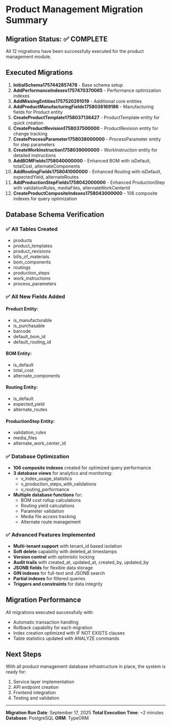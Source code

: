 # Product Management Migration Summary

## Migration Status: ✅ COMPLETE

All 12 migrations have been successfully executed for the product management module.

## Executed Migrations

1. **InitialSchema1757442857478** - Base schema setup
2. **AddPerformanceIndexes1757470370065** - Performance optimization indexes
3. **AddMissingEntities1757520291019** - Additional core entities
4. **AddProductManufacturingFields1758036169186** - Manufacturing fields for Product entity
5. **CreateProductTemplate1758037136427** - ProductTemplate entity for quick creation
6. **CreateProductRevision1758037500000** - ProductRevision entity for change tracking
7. **CreateProcessParameter1758038000000** - ProcessParameter entity for step parameters
8. **CreateWorkInstruction1758039000000** - WorkInstruction entity for detailed instructions
9. **AddBOMFields1758040000000** - Enhanced BOM with isDefault, totalCost, alternateComponents
10. **AddRoutingFields1758041000000** - Enhanced Routing with isDefault, expectedYield, alternateRoutes
11. **AddProductionStepFields1758042000000** - Enhanced ProductionStep with validationRules, mediaFiles, alternateWorkCenterId
12. **CreateProductCompositeIndexes1758043000000** - 106 composite indexes for query optimization

## Database Schema Verification

### ✅ All Tables Created
- products
- product_templates
- product_revisions
- bills_of_materials
- bom_components
- routings
- production_steps
- work_instructions
- process_parameters

### ✅ All New Fields Added

#### Product Entity:
- is_manufacturable
- is_purchasable
- barcode
- default_bom_id
- default_routing_id

#### BOM Entity:
- is_default
- total_cost
- alternate_components

#### Routing Entity:
- is_default
- expected_yield
- alternate_routes

#### ProductionStep Entity:
- validation_rules
- media_files
- alternate_work_center_id

### ✅ Database Optimization
- **106 composite indexes** created for optimized query performance
- **3 database views** for analytics and monitoring:
  - v_index_usage_statistics
  - v_production_steps_with_validations
  - v_routing_performance
- **Multiple database functions** for:
  - BOM cost rollup calculations
  - Routing yield calculations
  - Parameter validation
  - Media file access tracking
  - Alternate route management

### ✅ Advanced Features Implemented
- **Multi-tenant support** with tenant_id based isolation
- **Soft delete** capability with deleted_at timestamps
- **Version control** with optimistic locking
- **Audit trails** with created_at, updated_at, created_by, updated_by
- **JSONB fields** for flexible data storage
- **GIN indexes** for full-text and JSONB search
- **Partial indexes** for filtered queries
- **Triggers and constraints** for data integrity

## Migration Performance

All migrations executed successfully with:
- Automatic transaction handling
- Rollback capability for each migration
- Index creation optimized with IF NOT EXISTS clauses
- Table statistics updated with ANALYZE commands

## Next Steps

With all product management database infrastructure in place, the system is ready for:
1. Service layer implementation
2. API endpoint creation
3. Frontend integration
4. Testing and validation

---

**Migration Run Date**: September 17, 2025
**Total Execution Time**: ~2 minutes
**Database**: PostgreSQL
**ORM**: TypeORM
